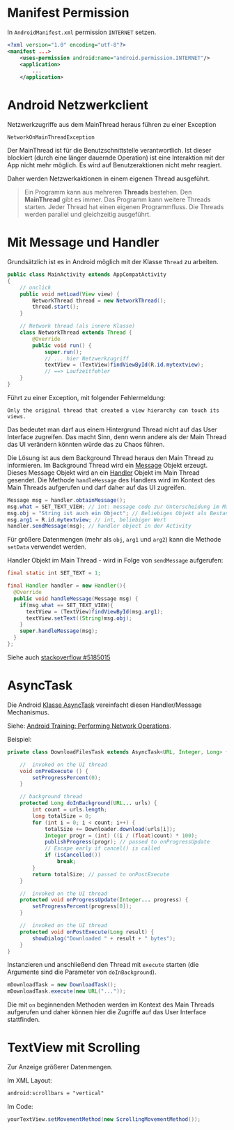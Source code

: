 
# Manifest Permission

In `AndroidManifest.xml` permission `INTERNET` setzen.

```xml
<?xml version="1.0" encoding="utf-8"?>
<manifest ...>
    <uses-permission android:name="android.permission.INTERNET"/>
    <application>
        ...
    </application>
```


# Android Netzwerkclient

Netzwerkzugriffe aus dem MainThread heraus führen zu einer Exception

    NetworkOnMainThreadException

Der MainThread ist für die Benutzschnittstelle verantwortlich. 
Ist dieser blockiert (durch eine länger dauernde Operation) ist eine Interaktion mit der App nicht mehr möglich. Es wird auf Benutzeraktionen nicht mehr reagiert.

Daher werden Netzwerkaktionen in einem eigenen Thread ausgeführt.

> Ein Programm kann aus mehreren **Threads** bestehen. Den **MainThread** gibt es immer. Das Programm kann weitere Threads starten.
Jeder Thread hat einen eigenen Programmfluss.
Die Threads werden parallel und gleichzeitig ausgeführt.


# Mit Message und Handler

Grundsätzlich ist es in Android möglich mit der Klasse `Thread` zu arbeiten.

```java
public class MainActivity extends AppCompatActivity 
{
    // onclick
    public void netLoad(View view) {
        NetworkThread thread = new NetworkThread();
        thread.start();
    }

    // Network thread (als innere Klasse)
    class NetworkThread extends Thread {
        @Override
        public void run() {
            super.run();
            // ... hier Netzwerkzugriff
            textView = (TextView)findViewById(R.id.mytextview);
            // ==> Laufzeitfehler
    }
}
```

Führt zu einer Exception, mit folgender Fehlermeldung:

    Only the original thread that created a view hierarchy can touch its views.

Das bedeutet man darf aus einem Hintergrund Thread nicht auf das User Interface zugreifen.
Das macht Sinn, denn wenn andere als der Main Thread das UI verändern könnten würde das zu Chaos führen.

Die Lösung ist aus dem Background Thread heraus den Main Thread zu informieren.
Im Background Thread wird ein
[Message](https://developer.android.com/reference/android/os/Message.html)
Objekt erzeugt.
Dieses Message Objekt wird an ein 
[Handler](https://developer.android.com/reference/android/os/Handler.html)
 Objekt im Main Thread gesendet.
Die Methode `handleMessage` des Handlers wird im Kontext des Main Threads aufgerufen und darf daher auf das UI zugreifen.

```java
Message msg = handler.obtainMessage();
msg.what = SET_TEXT_VIEW; // int: message code zur Unterscheidung im Main Thread
msg.obj = "String ist auch ein Object"; // Beliebiges Objekt als Bestandteil der Message
msg.arg1 = R.id.mytextview; // int, beliebiger Wert
handler.sendMessage(msg); // handler object in der Activity
```

Für größere Datenmengen (mehr als `obj`, `arg1` und `arg2`) kann die Methode `setData` verwendet werden.

Handler Objekt im Main Thread - wird in Folge von `sendMessage` aufgerufen:

```java
final static int SET_TEXT = 1;

final Handler handler = new Handler(){
  @Override
  public void handleMessage(Message msg) {
    if(msg.what == SET_TEXT_VIEW){
      textView = (TextView)findViewById(msg.arg1);
      textView.setText((String)msg.obj);
    }
    super.handleMessage(msg);
  }
};
```

Siehe auch
[stackoverflow #5185015](http://stackoverflow.com/questions/5185015/updating-android-ui-using-threads)


# AsyncTask

Die Android
[Klasse AsyncTask](https://developer.android.com/reference/android/os/AsyncTask.html) vereinfacht diesen Handler/Message Mechanismus.

Siehe:
[Android Training: Performing Network Operations](https://developer.android.com/training/basics/network-ops/).

Beispiel:

```java
private class DownloadFilesTask extends AsyncTask<URL, Integer, Long> {

    //  invoked on the UI thread
    void onPreExecute () {  
        setProgressPercent(0);
    }

    // background thread
    protected Long doInBackground(URL... urls) {
        int count = urls.length;
        long totalSize = 0;
        for (int i = 0; i < count; i++) {
            totalSize += Downloader.download(urls[i]);
            Integer progr = (int) ((i / (float)count) * 100);
            publishProgress(progr); // passed to onProgressUpdate
            // Escape early if cancel() is called
            if (isCancelled()) 
                break;
        }
        return totalSize; // passed to onPostExecute
    }

    //  invoked on the UI thread
    protected void onProgressUpdate(Integer... progress) {
        setProgressPercent(progress[0]);
    }

    //  invoked on the UI thread
    protected void onPostExecute(Long result) {
        showDialog("Downloaded " + result + " bytes");
    }
}
```

Instanzieren und anschließend den Thread mit `execute` starten (die Argumente sind die Parameter von `doInBackground`).

```java
mDownloadTask = new DownloadTask();
mDownloadTask.execute(new URL("..."));
```

Die mit `on` beginnenden Methoden werden im Kontext des Main Threads aufgerufen und daher können hier die Zugriffe auf das User Interface stattfinden.



# TextView mit Scrolling

Zur Anzeige größerer Datenmengen.

Im XML Layout:

```xml
android:scrollbars = "vertical"
```

Im Code:

```java
yourTextView.setMovementMethod(new ScrollingMovementMethod());
```
